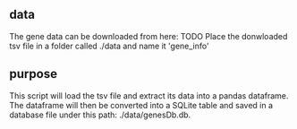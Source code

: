 ## data
The gene data can be downloaded from here: TODO
Place the donwloaded tsv file in a folder called ./data and name it 'gene_info'

## purpose
This script will load the tsv file and extract its data into a pandas dataframe. The dataframe will then be converted into a SQLite table and saved in a database file under this path: ./data/genesDb.db.
